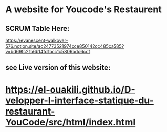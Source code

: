 # A website for Youcode's Restaurent
## SCRUM Table Here:
https://evanescent-walkover-576.notion.site/ac24773521974cce850142cc485ca585?v=bd69fc21b6b14fd1bcc1c5806bdc6ccf
## see Live version of this website:
# https://el-ouakili.github.io/D-velopper-l-interface-statique-du-restaurant-YouCode/src/html/index.html
